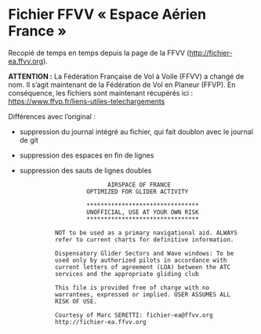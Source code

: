 Fichier FFVV « Espace Aérien France »
========

Recopié de temps en temps depuis la page de la FFVV
(http://fichier-ea.ffvv.org).

**ATTENTION :** La Fédération Française de Vol à Voile (FFVV) a changé de nom.
Il s’agit maintenant de la Fédération de Vol en Planeur (FFVP). En conséquence,
les fichiers sont maintenant récupérés ici : https://www.ffvp.fr/liens-utiles-telechargements

Différences avec l’original :
* suppression du journal intégré au fichier, qui fait doublon avec le journal de git
* suppression des espaces en fin de lignes
* suppression des sauts de lignes doubles



                               AIRSPACE OF FRANCE
                         OPTIMIZED FOR GLIDER ACTIVITY

                         ********************************
                         UNOFFICIAL, USE AT YOUR OWN RISK
                         ********************************

                NOT to be used as a primary navigational aid. ALWAYS
                refer to current charts for definitive information.

                Dispensatory Glider Sectors and Wave windows: To be
                used only by authorized pilots in accordance with
                current letters of agreement (LOA) between the ATC
                services and the appropriate gliding club

                This file is provided free of charge with no
                warrantees, expressed or implied. USER ASSUMES ALL
                RISK OF USE.

                Courtesy of Marc SERETTI: fichier-ea@ffvv.org
                http://fichier-ea.ffvv.org
